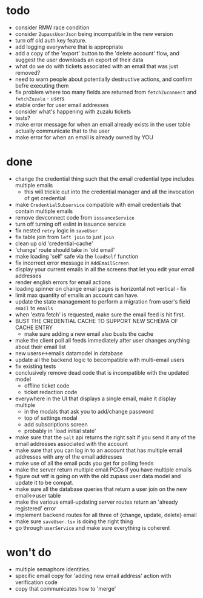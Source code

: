 # todo

- consider RMW race condition
- consider `ZupassUserJson` being incompatible in the new version
- turn off old auth key feature.
- add logging everywhere that is appropriate
- add a copy of the 'export' button to the 'delete account' flow, and suggest the user downloads an export of their data
- what do we do with tickets associated with an email that was just removed?
- need to warn people about potentially destructive actions, and confirm befre executing them
- fix problem where too many fields are returned from `fetchZuconnect` and `fetchZuzalu` - users
- stable order for user email addresses
- consider what's happening with zuzalu tickets
- tests?
- make error message for when an email already exists in the user table actually communicate that to the user
- make error for when an email is already owned by YOU

# done

- change the credential thing such that the email credential type includes multiple emails
  - this will trickle out into the credential manager and all the invocation of get credential
- make `CredentialSubservice` compatible with email credentials that contain multiple emails
- remove devconnect code from `issuanceService`
- turn off turning off eslint in issuance service
- fix nested `retry` logic in `saveUser`
- fix table join from `left join` to just `join`
- clean up old 'credential-cache'
- 'change' route should take in 'old email'
- make loading 'self' safe via the `loadSelf` function
- fix incorrect error message in `AddEmailScreen`
- display your current emails in all the screens that let you edit your email addresses
- render english errors for email actions
- loading spinner on change email pages is horizontal not vertical - fix
- limit max quantity of emails an account can have.
- update the state management to perform a migration from user's field `email` to `emails`
- when 'extra fetch' is requested, make sure the email feed is hit first.
- BUST THE CREDENTIAL CACHE TO SUPPORT NEW SCHEMA OF CACHE ENTRY
  - make sure adding a new email also busts the cache
- make the client poll all feeds immediately after user changes anything about their email list
- new users<->emails datamodel in database
- update all the backend logic to becompatible with multi-email users
- fix existing tests
- conclusively remove dead code that is incompatible with the updated model
  - offline ticket code
  - ticket redaction code
- everywhere in the UI that displays a single email, make it display multiple
  - in the modals that ask you to add/change password
  - top of settings modal
  - add subscriptions screen
  - probably in 'load initial state'
- make sure that the `salt` api returns the right salt if you send it any of the email addresses associated with the account
- make sure that you can log in to an account that has multiple email addresses with any of the email addresses
- make use of all the email pcds you get for polling feeds
- make the server return multiple email PCDs if you have multiple emails
- figure out wtf is going on with the old zupass user data model and update it to be compat.
- make sure all the database queries that return a user join on the new email<->user table
- make the various email-updating server routes return an 'already registered' error
- implement backend routes for all three of {change, update, delete} email
- make sure `saveUser.tsx` is doing the right thing
- go through `userService` and make sure everything is coherent

# won't do

- multiple semaphore identities.
- specific email copy for 'adding new email address' action with verification code
- copy that communicates how to 'merge'
